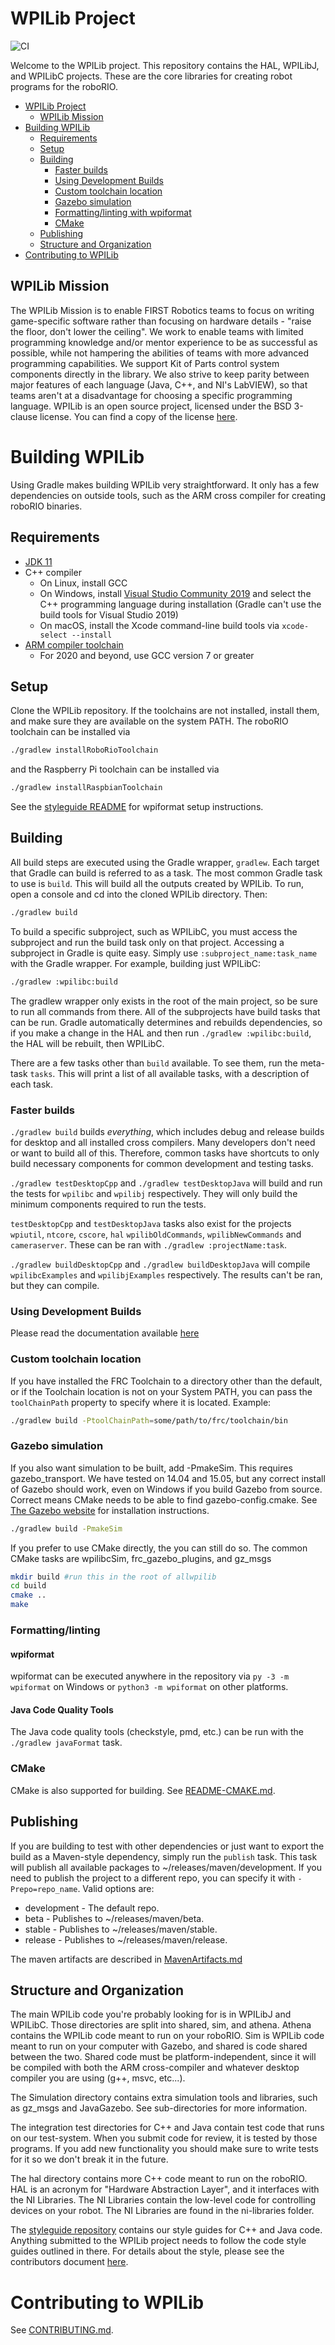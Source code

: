 # WPILib Project

![CI](https://github.com/wpilibsuite/allwpilib/workflows/CI/badge.svg)

Welcome to the WPILib project. This repository contains the HAL, WPILibJ, and WPILibC projects. These are the core libraries for creating robot programs for the roboRIO.

- [WPILib Project](#wpilib-project)
  - [WPILib Mission](#wpilib-mission)
- [Building WPILib](#building-wpilib)
  - [Requirements](#requirements)
  - [Setup](#setup)
  - [Building](#building)
    - [Faster builds](#faster-builds)
    - [Using Development Builds](#using-development-builds)
    - [Custom toolchain location](#custom-toolchain-location)
    - [Gazebo simulation](#gazebo-simulation)
    - [Formatting/linting with wpiformat](#formattinglinting-with-wpiformat)
    - [CMake](#cmake)
  - [Publishing](#publishing)
  - [Structure and Organization](#structure-and-organization)
- [Contributing to WPILib](#contributing-to-wpilib)

## WPILib Mission

The WPILib Mission is to enable FIRST Robotics teams to focus on writing game-specific software rather than focusing on hardware details - "raise the floor, don't lower the ceiling". We work to enable teams with limited programming knowledge and/or mentor experience to be as successful as possible, while not hampering the abilities of teams with more advanced programming capabilities. We support Kit of Parts control system components directly in the library. We also strive to keep parity between major features of each language (Java, C++, and NI's LabVIEW), so that teams aren't at a disadvantage for choosing a specific programming language. WPILib is an open source project, licensed under the BSD 3-clause license. You can find a copy of the license [here](LICENSE.md).

# Building WPILib

Using Gradle makes building WPILib very straightforward. It only has a few dependencies on outside tools, such as the ARM cross compiler for creating roboRIO binaries.

## Requirements

- [JDK 11](https://adoptopenjdk.net/)
- C++ compiler
    - On Linux, install GCC
    - On Windows, install [Visual Studio Community 2019](https://visualstudio.microsoft.com/vs/community/) and select the C++ programming language during installation (Gradle can't use the build tools for Visual Studio 2019)
    - On macOS, install the Xcode command-line build tools via `xcode-select --install`
- [ARM compiler toolchain](https://github.com/wpilibsuite/roborio-toolchain/releases)
    - For 2020 and beyond, use GCC version 7 or greater

## Setup

Clone the WPILib repository. If the toolchains are not installed, install them, and make sure they are available on the system PATH. The roboRIO toolchain can be installed via

```bash
./gradlew installRoboRioToolchain
```

and the Raspberry Pi toolchain can be installed via

```bash
./gradlew installRaspbianToolchain
```

See the [styleguide README](https://github.com/wpilibsuite/styleguide/blob/master/README.md) for wpiformat setup instructions.

## Building

All build steps are executed using the Gradle wrapper, `gradlew`. Each target that Gradle can build is referred to as a task. The most common Gradle task to use is `build`. This will build all the outputs created by WPILib. To run, open a console and cd into the cloned WPILib directory. Then:

```bash
./gradlew build
```

To build a specific subproject, such as WPILibC, you must access the subproject and run the build task only on that project. Accessing a subproject in Gradle is quite easy. Simply use `:subproject_name:task_name` with the Gradle wrapper. For example, building just WPILibC:

```bash
./gradlew :wpilibc:build
```

The gradlew wrapper only exists in the root of the main project, so be sure to run all commands from there. All of the subprojects have build tasks that can be run. Gradle automatically determines and rebuilds dependencies, so if you make a change in the HAL and then run `./gradlew :wpilibc:build`, the HAL will be rebuilt, then WPILibC.

There are a few tasks other than `build` available. To see them, run the meta-task `tasks`. This will print a list of all available tasks, with a description of each task.

### Faster builds

`./gradlew build` builds _everything_, which includes debug and release builds for desktop and all installed cross compilers. Many developers don't need or want to build all of this. Therefore, common tasks have shortcuts to only build necessary components for common development and testing tasks.

`./gradlew testDesktopCpp` and `./gradlew testDesktopJava` will build and run the tests for `wpilibc` and `wpilibj` respectively. They will only build the minimum components required to run the tests.

`testDesktopCpp` and `testDesktopJava` tasks also exist for the projects `wpiutil`, `ntcore`, `cscore`, `hal` `wpilibOldCommands`, `wpilibNewCommands` and `cameraserver`. These can be ran with `./gradlew :projectName:task`.

`./gradlew buildDesktopCpp` and `./gradlew buildDesktopJava` will compile `wpilibcExamples` and `wpilibjExamples` respectively. The results can't be ran, but they can compile.

### Using Development Builds

Please read the documentation available [here](OtherVersions.md)

### Custom toolchain location

If you have installed the FRC Toolchain to a directory other than the default, or if the Toolchain location is not on your System PATH, you can pass the `toolChainPath` property to specify where it is located. Example:

```bash
./gradlew build -PtoolChainPath=some/path/to/frc/toolchain/bin
```

### Gazebo simulation

If you also want simulation to be built, add -PmakeSim. This requires gazebo_transport. We have tested on 14.04 and 15.05, but any correct install of Gazebo should work, even on Windows if you build Gazebo from source. Correct means CMake needs to be able to find gazebo-config.cmake. See [The Gazebo website](https://gazebosim.org/) for installation instructions.

```bash
./gradlew build -PmakeSim
```

If you prefer to use CMake directly, the you can still do so.
The common CMake tasks are wpilibcSim, frc_gazebo_plugins, and gz_msgs

```bash
mkdir build #run this in the root of allwpilib
cd build
cmake ..
make
```


### Formatting/linting

#### wpiformat

wpiformat can be executed anywhere in the repository via `py -3 -m wpiformat` on Windows or `python3 -m wpiformat` on other platforms.

#### Java Code Quality Tools

The Java code quality tools (checkstyle, pmd, etc.) can be run with the `./gradlew javaFormat` task.

### CMake

CMake is also supported for building. See [README-CMAKE.md](README-CMAKE.md).

## Publishing

If you are building to test with other dependencies or just want to export the build as a Maven-style dependency, simply run the `publish` task. This task will publish all available packages to ~/releases/maven/development. If you need to publish the project to a different repo, you can specify it with `-Prepo=repo_name`. Valid options are:

- development - The default repo.
- beta - Publishes to ~/releases/maven/beta.
- stable - Publishes to ~/releases/maven/stable.
- release - Publishes to ~/releases/maven/release.

The maven artifacts are described in [MavenArtifacts.md](MavenArtifacts.md)

## Structure and Organization

The main WPILib code you're probably looking for is in WPILibJ and WPILibC. Those directories are split into shared, sim, and athena. Athena contains the WPILib code meant to run on your roboRIO. Sim is WPILib code meant to run on your computer with Gazebo, and shared is code shared between the two. Shared code must be platform-independent, since it will be compiled with both the ARM cross-compiler and whatever desktop compiler you are using (g++, msvc, etc...).

The Simulation directory contains extra simulation tools and libraries, such as gz_msgs and JavaGazebo. See sub-directories for more information.

The integration test directories for C++ and Java contain test code that runs on our test-system. When you submit code for review, it is tested by those programs. If you add new functionality you should make sure to write tests for it so we don't break it in the future.

The hal directory contains more C++ code meant to run on the roboRIO. HAL is an acronym for "Hardware Abstraction Layer", and it interfaces with the NI Libraries. The NI Libraries contain the low-level code for controlling devices on your robot. The NI Libraries are found in the ni-libraries folder.

The [styleguide repository](https://github.com/wpilibsuite/styleguide) contains our style guides for C++ and Java code. Anything submitted to the WPILib project needs to follow the code style guides outlined in there. For details about the style, please see the contributors document [here](CONTRIBUTING.md#coding-guidelines).

# Contributing to WPILib

See [CONTRIBUTING.md](CONTRIBUTING.md).
